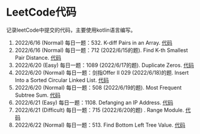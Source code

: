 # LeetCode代码

记录leetCode中提交的代码，主要使用kotlin语言编写。

1. 2022/6/16 (Normal) 每日一题：532. K-diff Pairs in an Array. [代码](/src/main/kotlin/org/tty/leet_code/Solution532.kt)
2. 2022/6/16 (Normal) 每日一题：712 (2022/6/15的题). Find K-th Smallest Pair Distance. [代码](/src/main/kotlin/org/tty/leet_code/Solution719.kt)
3. 2022/6/20 (Easy) 每日一题：1089 (2022/6/17的题). Duplicate Zeros. [代码](./src/main/kotlin/org/tty/leet_code/Solution1089.kt)
4. 2022/6/20 (Normal) 每日一题：剑指Offer Ⅱ 029 (2022/6/18)的题. Insert Into a Sorted Circular Linked List. [代码](./src/main/kotlin/org/tty/leet_code/SolutionOfferSecond029.kt)
5. 2022/6/20 (Normal) 每日一题：508 (2022/6/19的题). Most Frequent Subtree Sum. [代码](./src/main/kotlin/org/tty/leet_code/Solution508.kt)
6. 2022/6/21 (Easy) 每日一题：1108. Defanging an IP Address. [代码](./src/main/kotlin/org/tty/leet_code/Solution1108.kt)
7. 2022/6/21 (Difficult) 每日一题：715 (2022/6/20的题) . Range Module. [代码](./src/main/kotlin/org/tty/leet_code/Solution715.kt)
8. 2022/6/22 (Normal) 每日一题：513. Find Bottom Left Tree Value. [代码](./src/main/kotlin/org/tty/leet_code/Solution513.kt)